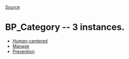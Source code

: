 [Source](https://github.com/mm80843/T3.5/blob/main/docs/index.md)

# BP_Category -- 3 instances.

* [Human-centered](https://github.com/mm80843/T3.5/blob/main/docs/BP/PBN__BP_Category_1.md)
* [Manage](https://github.com/mm80843/T3.5/blob/main/docs/BP/PBN__BP_Category_2.md)
* [Prevention](https://github.com/mm80843/T3.5/blob/main/docs/BP/PBN__BP_Category_0.md)

